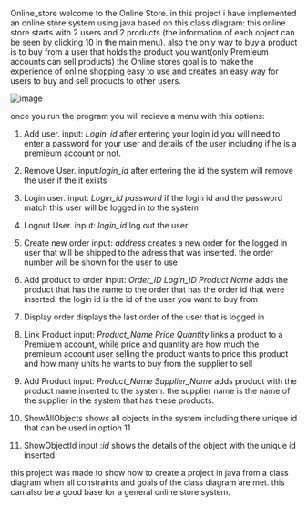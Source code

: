 Online_store
welcome to the Online Store.
in this project i have implemented an online store system using java based on this class diagram:
this online store starts with 2 users and 2 products.(the information of each object can be seen by clicking 10 in the main menu).
also the only way to buy a product is to buy from a user that holds the product you want(only Premieum accounts can sell products)
the Online stores goal is to make the experience of online shopping easy to use and creates an easy way for users to buy and sell products to other users.



![image](https://user-images.githubusercontent.com/81911093/145676300-f4abf45a-c2c7-4bbe-9f9e-d8f07acb547d.png)

once you run the program you will recieve a menu with this options:
1. Add user.
   input: *Login_id* 
   after entering your login id you will need to enter a password for your user and details of the user including if he is a premieum account or not.
2. Remove User.
   input:*login_id*
   after entering the id the system will remove the user if the it exists
3. Login user.
   input: *Login_id*   *password*
   if the login id and the password match this user will be logged in to the system
   
4. Logout User.
   input: *login_id*
   log out the user
  
5. Create new order
   input: *address*
   creates a new order for the logged in user that will be shipped to the adress that was inserted. the order number will be shown for the user to use
  
6. Add product to order
   input: *Order_ID* *Login_ID* *Product Name*
   adds the product that has the name to the order that has the order id that were inserted. the login id is the id of the user you want to buy from
   
7. Display order
   displays the last order of the user that is logged in
  
8. Link Product 
   input: *Product_Name* *Price* *Quantity*
   links a product to a Premiuem account, while price and quantity are how much the premieum account user selling the product wants to price this product and 
   how many units he wants to buy from the supplier to sell
  
9. Add Product
   input: *Product_Name* *Supplier_Name*
   adds product with the product name inserted to the system. the supplier name is the name of the supplier in the system that has these products.
  
10. ShowAllObjects 
    shows all objects in the system including there unique id that can be used in option 11
    
11. ShowObjectId 
    input :*id*
    shows the details of the object with the unique id inserted.
    
    
 this project was made to show how to create a project in java from a class diagram when all constraints and goals of the class diagram are met. this can also be a 
 good base for a general online store system.





